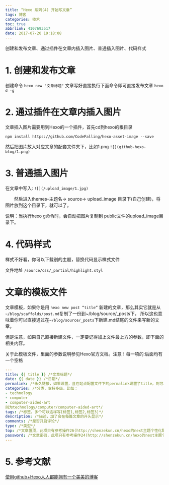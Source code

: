 ```yaml
---
title: “Hexo 系列(4) 开始写文章”
tags: 博客
categories: 技术
toc: true
abbrlink: 4107693517
date: 2017-07-20 19:18:08
---
```

创建和发布文章、通过插件在文章内插入图片、普通插入图片、代码样式
<!-- more -->

# 1. 创建和发布文章

创建命令 `hexo new "文章标题"`
文章写好直接执行下面命令即可直接发布文章  ```hexo d -g```

# 2. 通过插件在文章内插入图片

文章插入图片需要用到Hexo的一个插件，首先cd到hexo的根目录

`npm install https://github.com/CodeFalling/hexo-asset-image --save`

然后把图片放入对应文章的配套文件夹下，比如1.png  ```![](github-hexo-blog/1.png)```

# 3. 普通插入图片

在文章中写入:  `![](/upload_image/1.jpg)`

　　然后进入themes-主题名-> source-> upload_image 目录下(自己创建)，将图片放到这个目录下，就可以了。

说明：当执行hexo g命令时，会自动把图片复制到 public文件的upload_image目录下。

# 4. 代码样式

样式不好看，你可以下载别的主题，替换代码显示样式文件

文件地址 `/source/css/_partial/highlight.styl`

# 文章的模板文件

文章模板，如果你是用 `hexo new post “title”` 新建的文章，那么其实它就是从 `~/blog/scaffolds/post.md`复制了一份到~/blog/source/_posts下，
所以这也意味着你可以直接通过在`~/blog/source/_posts`下新建.md结尾的文件来写新的文章。

但是注意，如果自己直接新建文件，一定要记得加上文件最上方的参数，即下面的相关内容。

关于此模板文件，里面的参数说明参见Hexo官方文档。注意！每一项的:后面均有一个空格

```yml
---
title: {{ title }} /*文章标题*/
date: {{ date }} /*日期*/
permalink: /*永久链接，如果设置，且在站点配置文件下的permalink设置了title，则可以替换title*/
categories: /*分类，支持多级，比如：
- technology
- computer
- computer-aided-art
则为technology/computer/computer-aided-art*/
tags: /*标签，多个可以这样写[标签1,标签2,标签3]*/
description: /*描述，加了会在每篇文章的开头显示*/
comments: /*是否开启评论*/
type: /*类型*/
top: /*文章置顶，此项只有参考操作26(http://shenzekun.cn/hexo的next主题个性化配置教程.html)，否则请勿添加*/
password: /*文章密码，此项只有参考操作24(http://shenzekun.cn/hexo的next主题个性化配置教程.html)，否则请勿添加。发现还是有bug的，就是右键在新标签中打开，然后无论是否输入密码，都能看到内容*/
---

```

# 5. 参考文献

[使用github+Hexo人人都能拥有一个美美的博客](http://www.jianshu.com/p/863f3f2d1733)